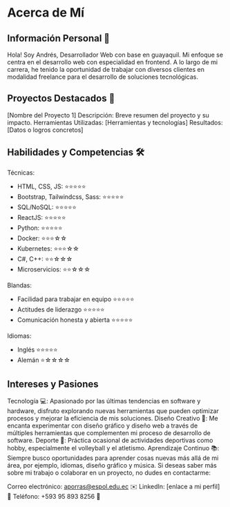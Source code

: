 # Acerca de Mí
## Información Personal 👤
Hola! 
Soy Andrés, Desarrollador Web con base en guayaquil. Mi enfoque se centra en el desarrollo web con especialidad en frontend. A lo largo de mi carrera, he tenido la oportunidad de trabajar con diversos clientes en modalidad freelance para el desarrollo de soluciones tecnológicas.

## Proyectos Destacados 💼
[Nombre del Proyecto 1]
Descripción: Breve resumen del proyecto y su impacto.
Herramientas Utilizadas: [Herramientas y tecnologías]
Resultados: [Datos o logros concretos]

## Habilidades y Competencias 🛠️
Técnicas: 
- HTML, CSS, JS: ⭐⭐⭐⭐⭐
- Bootstrap, Tailwindcss, Sass: ⭐⭐⭐⭐⭐
- SQL/NoSQL: ⭐⭐⭐⭐⭐
- ReactJS: ⭐⭐⭐⭐⭐
- Python: ⭐⭐⭐⭐⭐
- Docker: ⭐⭐⭐☆☆
- Kubernetes: ⭐⭐⭐☆☆
- C#, C++: ⭐⭐☆☆☆
- Microservicios: ⭐⭐☆☆☆
 
Blandas: 
 - Facilidad para trabajar en equipo ⭐⭐⭐⭐⭐
 - Actitudes de liderazgo ⭐⭐⭐⭐⭐
 - Comunicación honesta y abierta ⭐⭐⭐⭐⭐

Idiomas: 
  - Inglés ⭐⭐⭐⭐⭐
  - Alemán ⭐☆☆☆☆

## Intereses y Pasiones
Tecnología 💻: Apasionado por las últimas tendencias en software y hardware, disfruto explorando nuevas herramientas que pueden optimizar procesos y mejorar la eficiencia de mis soluciones.
Diseño Creativo 🎨: Me encanta experimentar con diseño gráfico y diseño web a través de múltiples herramientas que complementen mi proceso de desarrollo de software.
Deporte 🏐: Práctica ocasional de actividades deportivas como hobby, especialmente el volleyball y el atletismo.
Aprendizaje Continuo 📚: Siempre busco oportunidades para aprender cosas nuevas más allá de mi área, por ejemplo, idiomas, diseño gráfico y música.
Si deseas saber más sobre mi trabajo o colaborar en un proyecto, no dudes en contactarme:

Correo electrónico: aporras@espol.edu.ec ✉️
LinkedIn: [enlace a mi perfil] 🔗
Teléfono: +593 95 893 8256 📱
